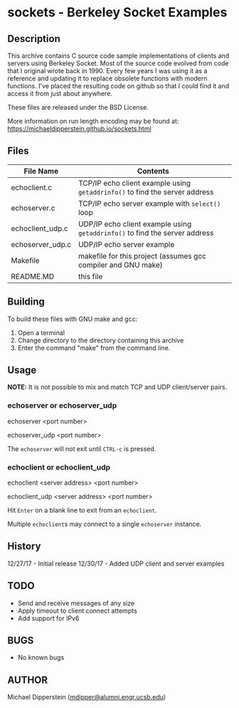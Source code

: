 # sockets - Berkeley Socket Examples

## Description
This archive contains C source code sample implementations of clients and
servers using Berkeley Socket.  Most of the source code evolved from code that
I original wrote back in 1990.  Every few years I was using it as a reference
and updating it to replace obsolete functions with modern functions.  I've
placed the resulting code on github so that I could find it and access it from
just about anywhere.

These files are released under the BSD License.

More information on run length encoding may be found at:
https://michaeldipperstein.github.io/sockets.html

## Files
File Name | Contents
--- | ---
echoclient.c | TCP/IP echo client example using `getaddrinfo()` to find the server address
echoserver.c | TCP/IP echo server example with `select()` loop
echoclient_udp.c | UDP/IP echo client example using `getaddrinfo()` to find the server address
echoserver_udp.c | UDP/IP echo server example
Makefile | makefile for this project (assumes gcc compiler and GNU make)
README.MD | this file

## Building
To build these files with GNU make and gcc:
1. Open a terminal
2. Change directory to the directory containing this archive
3. Enter the command "make" from the command line.

## Usage
**NOTE:** It is not possible to mix and match TCP and UDP client/server pairs.

### echoserver or echoserver_udp
echoserver &lt;port number&gt;

echoserver_udp &lt;port number&gt;

The `echoserver` will not exit until `CTRL-c` is pressed.

### echoclient or echoclient_udp
echoclient &lt;server address&gt; &lt;port number&gt;

echoclient_udp &lt;server address&gt; &lt;port number&gt;

Hit `Enter` on a blank line to exit from an `echoclient`.

Multiple `echoclient`s may connect to a single `echoserver` instance.

## History
12/27/17  - Initial release
12/30/17  - Added UDP client and server examples

## TODO
- Send and receive messages of any size
- Apply timeout to client connect attempts
- Add support for IPv6

## BUGS
- No known bugs

## AUTHOR
Michael Dipperstein (mdipper@alumni.engr.ucsb.edu)
